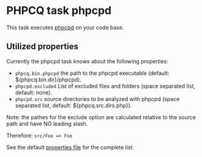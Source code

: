 PHPCQ task phpcpd
=================

This task executes [phpcpd](https://github.com/sebastianbergmann/phpcpd) on your code base.

Utilized properties
-------------------

Currently the phpcpd task knows about the following properties:
* `phpcq.bin.phpcpd` the path to the phpcpd executable (default: ${phpcq.bin.dir}/phpcpd).
* `phpcpd.excluded` List of excluded files and folders (space separated list, default: none).
* `phpcpd.src` source directories to be analyzed with phpcpd (space separated list, default: ${phpcq.src.dirs.php}).

Note: the pathes for the exclude option are calculated relative to the source path and have NO leading slash.

Therefore: `src/Foo => Foo`

See the default [properties file](default.properties) for the complete list.
